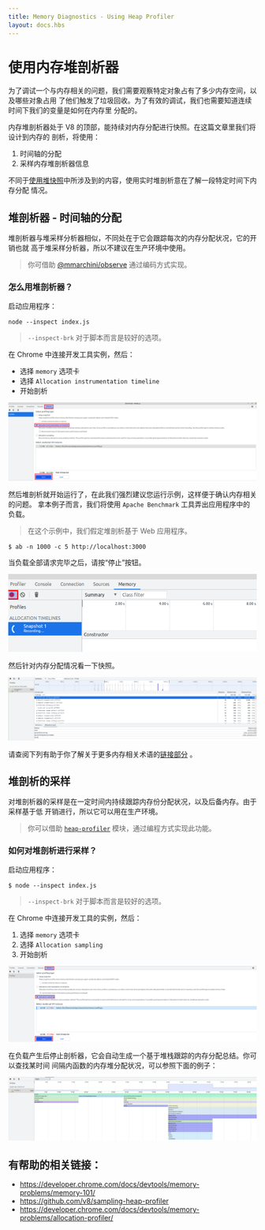 ```yaml
---
title: Memory Diagnostics - Using Heap Profiler
layout: docs.hbs
---
```


# 使用内存堆剖析器

为了调试一个与内存相关的问题，我们需要观察特定对象占有了多少内存空间，以及哪些对象占用
了他们触发了垃圾回收。为了有效的调试，我们也需要知道连续时间下我们的变量是如何在内存里
分配的。

内存堆剖析器处于 V8 的顶部，能持续对内存分配进行快照。在这篇文章里我们将设计到内存的
剖析，将使用：

1. 时间轴的分配
2. 采样内存堆剖析器信息

不同于[使用堆快照][]中所涉及到的内容，使用实时堆剖析意在了解一段特定时间下内存分配
情况。

## 堆剖析器 - 时间轴的分配

堆剖析器与堆采样分析器相似，不同处在于它会跟踪每次的内存分配状况，它的开销也就
高于堆采样分析器，所以不建议在生产环境中使用。

> 你可借助 [@mmarchini/observe][] 通过编码方式实现。

### 怎么用堆剖析器？

启动应用程序：

```console
node --inspect index.js
```

> `--inspect-brk` 对于脚本而言是较好的选项。

在 Chrome 中连接开发工具实例，然后：

* 选择 `memory` 选项卡
* 选择 `Allocation instrumentation timeline`
* 开始剖析

![堆剖析器步骤 1][heap profiler tutorial 1]

然后堆剖析就开始运行了，在此我们强烈建议您运行示例，这样便于确认内存相关的问题。
拿本例子而言，我们将使用 `Apache Benchmark` 工具弄出应用程序中的负载。

> 在这个示例中，我们假定堆剖析基于 Web 应用程序。

```console
$ ab -n 1000 -c 5 http://localhost:3000
```

当负载全部请求完毕之后，请按“停止”按钮。

![堆剖析器步骤 2][heap profiler tutorial 2]

然后针对内存分配情况看一下快照。

![堆剖析器步骤 3][heap profiler tutorial 3]

请查阅下列有助于你了解关于更多内存相关术语的[链接部分](#usefull-links) 。

## 堆剖析的采样

对堆剖析器的采样是在一定时间内持续跟踪内存份分配状况，以及后备内存。由于采样基于低
开销进行，所以它可以用在生产环境。

> 你可以借助 [`heap-profiler`][] 模块，通过编程方式实现此功能。

### 如何对堆剖析进行采样？

启动应用程序：

```console
$ node --inspect index.js
```

> `--inspect-brk` 对于脚本而言是较好的选项。

在 Chrome 中连接开发工具的实例，然后：

1. 选择 `memory` 选项卡
2. 选择 `Allocation sampling`
3. 开始剖析

![堆剖析器步骤 4][heap profiler tutorial 4]

在负载产生后停止剖析器，它会自动生成一个基于堆栈跟踪的内存分配总结。你可以查找某时间
间隔内函数的内存堆分配状况，可以参照下面的例子：

![堆剖析器步骤 5][heap profiler tutorial 5]

## 有帮助的相关链接：

* https://developer.chrome.com/docs/devtools/memory-problems/memory-101/
* https://github.com/v8/sampling-heap-profiler
* https://developer.chrome.com/docs/devtools/memory-problems/allocation-profiler/

[使用堆快照]: /zh-cn/docs/guides/diagnostics/memory/using-heap-snapshot/
[@mmarchini/observe]: https://www.npmjs.com/package/@mmarchini/observe
[`heap-profiler`]: https://www.npmjs.com/package/heap-profile
[heap profiler tutorial 1]: /static/images/docs/guides/diagnostics/heap-profiler-tutorial-1.png
[heap profiler tutorial 2]: /static/images/docs/guides/diagnostics/heap-profiler-tutorial-2.png
[heap profiler tutorial 3]: /static/images/docs/guides/diagnostics/heap-profiler-tutorial-3.png
[heap profiler tutorial 4]: /static/images/docs/guides/diagnostics/heap-profiler-tutorial-4.png
[heap profiler tutorial 5]: /static/images/docs/guides/diagnostics/heap-profiler-tutorial-5.png

